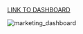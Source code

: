 [LINK TO DASHBOARD](https://public.tableau.com/app/profile/luca.albertini/viz/Marketing_16892512003170/Storia)

![marketing_dashboard](https://github.com/LucaAlb/E-Commerce/assets/130977967/46238d99-c47b-45b4-9c1c-7e40ed977ea8)


